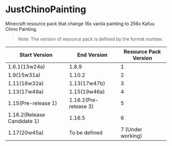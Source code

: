 # JustChinoPainting
Minecraft resource pack that change 16x vanila painting to 256x Kafuu Chino Painting.

>Note: The version of resource pack is defined by the format number.

| Start Version | End Version | Resource Pack Version |
|-------------------|-|-----------------------|
| 1.6.1(13w24a)|1.8.9|1|
|1.9(15w31a)|1.10.2|2|
|1.11(16w32a)|1.13(17w47b)|3|
|1.13(17w49a)|1.15(19w46a)|4|
|1.15(Pre-release 1)|1.16.2(Pre-release 3)|5|
|1.16.2(Release Candidate 1)|1.16.5|6|
|1.17(20w45a)|To be defined|7 (Under working)|
